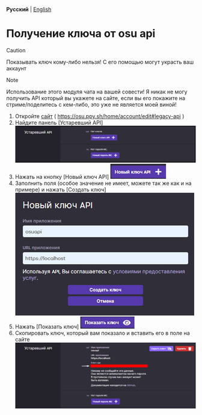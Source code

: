 **Русский** | [English](/public/howgetosuapiEN.md)
# Получение ключа от osu api
> [!CAUTION]
> Показывать ключ кому-либо нельзя! С его помощью могут украсть ваш аккаунт

> [!NOTE]
> Использование этого модуля чата на вашей совести! Я никак не могу получить API который вы укажете на сайте, если вы его покажите на стриме/поделитесь с кем-либо, это уже не является моей виной!
1. Откройте [сайт](https://osu.ppy.sh/home/account/edit#legacy-api) ( https://osu.ppy.sh/home/account/edit#legacy-api )
2. Найдите панель [Устаревший API] ![.](/public/osuapiscreen1.png)
3. Нажать на кнопку [Новый ключ API] ![.](/public/osuapiscreen2.png)
4. Заполнить поля (особое значение не имеет, можете так же как и на примере) и нажать [Создать ключ] ![.](/public/osuapiscreen3.png)
5. Нажать [Показать ключ] ![.](/public/osuapiscreen4.png)
6. Скопировать ключ, который вам показало и вставить его в поле на сайте ![.](/public/osuapiscreen5.png)
